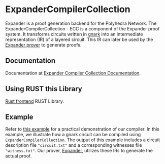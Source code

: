 # ExpanderCompilerCollection

Expander is a proof generation backend for the Polyhedra Network. 
The ExpanderCompilerCollection - ECC is a component of the Expander proof system. It transforms circuits written in [gnark](https://github.com/Consensys/gnark) into an intermediate representation (IR) of a layered circuit. This IR can later be used by the [Expander prover](https://github.com/PolyhedraZK/Expander) to generate proofs.

## Documentation

Documentation at [Expander Compiler Collection Documentation](https://polyhedrazk.github.io/ExpanderDocs/).

## Using RUST this Library

[Rust frontend](https://polyhedrazk.github.io/ExpanderDocs/docs/rust/intro) RUST Library.

## Example 

Refer to [this example](https://polyhedrazk.github.io/ExpanderDocs/docs/go/example) for a practical demonstration of our compiler. In this example, we illustrate how a gnark circuit can be compiled using `ExpanderCompilerCollection`. The output of this example includes a circuit description file `"circuit.txt"` and a corresponding witnesses file `"witness.txt"`. Our prover, [Expander](https://github.com/PolyhedraZK/Expander), utilizes these IRs to generate the actual proof.
